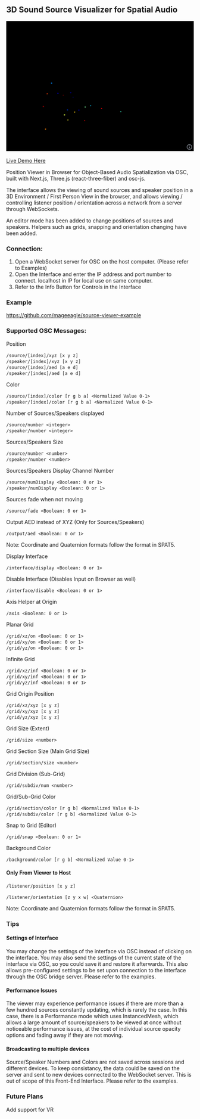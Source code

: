## 3D Sound Source Visualizer for Spatial Audio

![](./docs/example.gif)

[Live Demo Here](https://source-viewer.vercel.app/)

Position Viewer in Browser for Object-Based Audio Spatialization via OSC, built with Next.js, Three.js (react-three-fiber) and osc-js.

The interface allows the viewing of sound sources and speaker position in a 3D Environment / First Person View in the browser, and allows viewing / controlling listener position / orientation across a network from a server through WebSockets.

An editor mode has been added to change positions of sources and speakers. Helpers such as grids, snapping and orientation changing have been added.

### Connection:
1) Open a WebSocket server for OSC on the host computer. (Please refer to Examples)
2) Open the Interface and enter the IP address and port number to connect. localhost in IP for local use on same computer.
3) Refer to the Info Button for Controls in the Interface

### Example
https://github.com/mageeagle/source-viewer-example

### Supported OSC Messages:
Position
```
/source/[index]/xyz [x y z]
/speaker/[index]/xyz [x y z]
/source/[index]/aed [a e d]
/speaker/[index]/aed [a e d]
```
Color
```
/source/[index]/color [r g b a] <Normalized Value 0-1>
/speaker/[index]/color [r g b a] <Normalized Value 0-1>
```
Number of Sources/Speakers displayed
```
/source/number <integer>
/speaker/number <integer>
```
Sources/Speakers Size
```
/source/number <number>
/speaker/number <number>
```
Sources/Speakers Display Channel Number
```
/source/numDisplay <Boolean: 0 or 1>
/speaker/numDisplay <Boolean: 0 or 1>
```
Sources fade when not moving
```
/source/fade <Boolean: 0 or 1>
```
Output AED instead of XYZ (Only for Sources/Speakers)
```
/output/aed <Boolean: 0 or 1>
```
Note: Coordinate and Quaternion formats follow the format in SPAT5.

Display Interface
```
/interface/display <Boolean: 0 or 1>
```
Disable Interface (Disables Input on Browser as well)
```
/interface/disable <Boolean: 0 or 1>
```
Axis Helper at Origin
```
/axis <Boolean: 0 or 1>
```
Planar Grid
```
/grid/xz/on <Boolean: 0 or 1>
/grid/xy/on <Boolean: 0 or 1>
/grid/yz/on <Boolean: 0 or 1>
```
Infinite Grid
```
/grid/xz/inf <Boolean: 0 or 1>
/grid/xy/inf <Boolean: 0 or 1>
/grid/yz/inf <Boolean: 0 or 1>
```
Grid Origin Position
```
/grid/xz/xyz [x y z]
/grid/xy/xyz [x y z]
/grid/yz/xyz [x y z]
```
Grid Size (Extent)
```
/grid/size <number>
```
Grid Section Size (Main Grid Size)
```
/grid/section/size <number>
```
Grid Division (Sub-Grid)
```
/grid/subdiv/num <number>
```

Grid/Sub-Grid Color
```
/grid/section/color [r g b] <Normalized Value 0-1>
/grid/subdiv/color [r g b] <Normalized Value 0-1>
```

Snap to Grid (Editor)
```
/grid/snap <Boolean: 0 or 1>
```

Background Color
```
/background/color [r g b] <Normalized Value 0-1>
```
#### Only From Viewer to Host
```
/listener/position [x y z]
```
```
/listener/orientation [z y x w] <Quaternion>
```
Note: Coordinate and Quaternion formats follow the format in SPAT5.

### Tips
#### Settings of Interface
You may change the settings of the interface via OSC instead of clicking on the interface. You may also send the settings of the current state of the interface via OSC, so you could save it and restore it afterwards. This also allows pre-configured settings to be set upon connection to the interface through the OSC bridge server. Please refer to the examples.

#### Performance Issues
The viewer may experience performance issues if there are more than a few hundred sources constantly updating, which is rarely the case. In this case, there is a Performance mode which uses InstancedMesh, which allows a large amount of source/speakers to be viewed at once without noticeable performance issues, at the cost of individual source opacity options and fading away if they are not moving.

#### Broadcasting to multiple devices
Source/Speaker Numbers and Colors are not saved across sessions and different devices. To keep consistancy, the data could be saved on the server and sent to new devices connected to the WebSocket server. This is out of scope of this Front-End Interface. Please refer to the examples.


### Future Plans
Add support for VR
